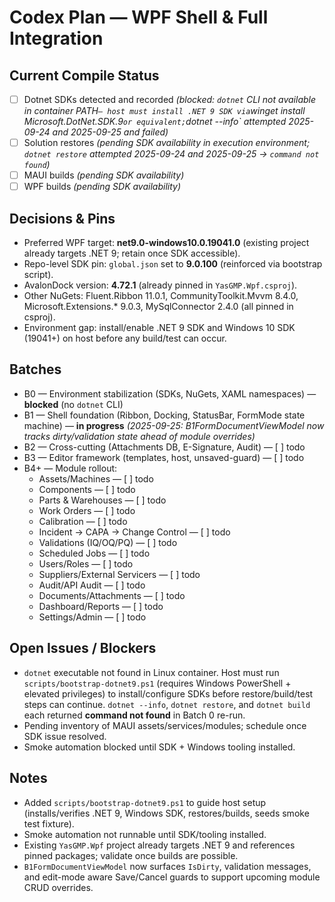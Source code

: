 # Codex Plan — WPF Shell & Full Integration

## Current Compile Status
- [ ] Dotnet SDKs detected and recorded *(blocked: `dotnet` CLI not available in container PATH` — host must install .NET 9 SDK via `winget install Microsoft.DotNet.SDK.9` or equivalent; `dotnet --info` attempted 2025-09-24 and 2025-09-25 and failed)*
- [ ] Solution restores *(pending SDK availability in execution environment; `dotnet restore` attempted 2025-09-24 and 2025-09-25 → `command not found`)*
- [ ] MAUI builds *(pending SDK availability)*
- [ ] WPF builds *(pending SDK availability)*

## Decisions & Pins
- Preferred WPF target: **net9.0-windows10.0.19041.0** (existing project already targets .NET 9; retain once SDK accessible).
- Repo-level SDK pin: `global.json` set to **9.0.100** (reinforced via bootstrap script).
- AvalonDock version: **4.72.1** (already pinned in `YasGMP.Wpf.csproj`).
- Other NuGets: Fluent.Ribbon 11.0.1, CommunityToolkit.Mvvm 8.4.0, Microsoft.Extensions.* 9.0.3, MySqlConnector 2.4.0 (all pinned in csproj).
- Environment gap: install/enable .NET 9 SDK and Windows 10 SDK (19041+) on host before any build/test can occur.

## Batches
- B0 — Environment stabilization (SDKs, NuGets, XAML namespaces) — **blocked** (no `dotnet` CLI)
- B1 — Shell foundation (Ribbon, Docking, StatusBar, FormMode state machine) — **in progress** *(2025-09-25: B1FormDocumentViewModel now tracks dirty/validation state ahead of module overrides)*
- B2 — Cross-cutting (Attachments DB, E-Signature, Audit) — [ ] todo
- B3 — Editor framework (templates, host, unsaved-guard) — [ ] todo
- B4+ — Module rollout:
  - Assets/Machines — [ ] todo
  - Components — [ ] todo
  - Parts & Warehouses — [ ] todo
  - Work Orders — [ ] todo
  - Calibration — [ ] todo
  - Incident → CAPA → Change Control — [ ] todo
  - Validations (IQ/OQ/PQ) — [ ] todo
  - Scheduled Jobs — [ ] todo
  - Users/Roles — [ ] todo
  - Suppliers/External Servicers — [ ] todo
  - Audit/API Audit — [ ] todo
  - Documents/Attachments — [ ] todo
  - Dashboard/Reports — [ ] todo
  - Settings/Admin — [ ] todo

## Open Issues / Blockers
- `dotnet` executable not found in Linux container. Host must run `scripts/bootstrap-dotnet9.ps1` (requires Windows PowerShell + elevated privileges) to install/configure SDKs before restore/build/test steps can continue. `dotnet --info`, `dotnet restore`, and `dotnet build` each returned **command not found** in Batch 0 re-run.
- Pending inventory of MAUI assets/services/modules; schedule once SDK issue resolved.
- Smoke automation blocked until SDK + Windows tooling installed.

## Notes
- Added `scripts/bootstrap-dotnet9.ps1` to guide host setup (installs/verifies .NET 9, Windows SDK, restores/builds, seeds smoke test fixture).
- Smoke automation not runnable until SDK/tooling installed.
- Existing `YasGMP.Wpf` project already targets .NET 9 and references pinned packages; validate once builds are possible.
- `B1FormDocumentViewModel` now surfaces `IsDirty`, validation messages, and edit-mode aware Save/Cancel guards to support upcoming module CRUD overrides.